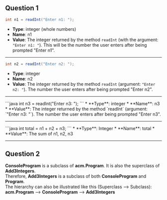 Question 1
---
```java
int n1 = readInt("Enter n1: ");
```
* **Type**:   integer (whole numbers)
* **Name**:   n1
* **Value**:  The integer returned by the method `readInt` (with the argument: `"Enter n1: "`).
This will be the number the user enters after being prompted "Enter n1".
<hr>

```java
int n2 = readInt("Enter n2: ");
```
* **Type**: integer
* **Name**: n2
* **Value**: The integer returned by the method `readInt` (argument: `"Enter n2: "`).
The number the user enters after being prompted "Enter n2".
<hr>
```java
int n3 = readInt("Enter n3: ");
```
* **Type**: integer
* **Name**: n3
* **Value**: The integer returned by the method `readInt` (argument:  `"Enter n3: "`).
The number the user enters after being prompted "Enter n3".
<hr>
```java
int total = n1 + n2 + n3;
```
* **Type**: Integer
* **Name**: total
* **Value**: The sum of n1, n2, n3
<hr>

Question 2
---
**ConsoleProgram** is a subclass of **acm.Program**. It is also the superclass of **Add3Integers**.  
Therefore, **Add3Integers** is a subclass of both **ConsoleProgram** and **Program**.    
The hierarchy can also be illustrated like this (Superclass --> Subclass):  
**acm.Program** --> **ConsoleProgram** --> **Add3Integers**